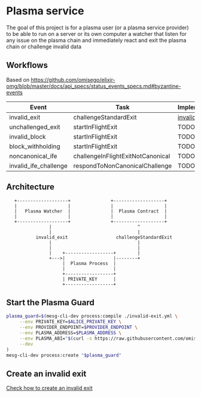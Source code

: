 # Plasma service

The goal of this project is for a plasma user (or a plasma service provider) to be able to run on a server or its own computer a watcher that listen for any issue on the plasma chain and immediately react and exit the plasma chain or challenge invalid data

## Workflows

Based on https://github.com/omisego/elixir-omg/blob/master/docs/api_specs/status_events_specs.md#byzantine-events

| Event | Task | Implementation |
| - | - | - |
| invalid_exit | challengeStandardExit | [invalid-exit.yml](invalid-exit.yml) | 
| unchallenged_exit | startInFlightExit | TODO | 
| invalid_block | startInFlightExit | TODO | 
| block_withholding | startInFlightExit | TODO | 
| noncanonical_ife | challengeInFlightExitNotCanonical | TODO | 
| invalid_ife_challenge | respondToNonCanonicalChallenge | TODO | 

<!-- | piggyback_available |  |
| invalid_piggyback |  | -->


## Architecture
```
   +-------------------+               +-------------------+
   |                   |               |                   |
   |   Plasma Watcher  |               |  Plasma Contract  |
   |                   |               |                   |
   +-------------------+               +-------------------+
                |                                ^
                |                                |
           invalid_exit                  challengeStandardExit
                |                                |
                |                                |
                |    +------------------+        |
                +--->|                  |--------+
                     |  Plasma Process  |
                     |                  |
                     +------------------+
                     | PRIVATE_KEY      |
                     +------------------+

```

## Start the Plasma Guard

```bash
plasma_guard=$(mesg-cli-dev process:compile ./invalid-exit.yml \
     --env PRIVATE_KEY=$ALICE_PRIVATE_KEY \
     --env PROVIDER_ENDPOINT=$PROVIDER_ENDPOINT \
     --env PLASMA_ADDRESS=$PLASMA_ADDRESS \
     --env PLASMA_ABI="$(curl -s https://raw.githubusercontent.com/omisego/omg-js/master/packages/omg-js-rootchain/src/contracts/RootChain.json | jq .abi)" \
     --dev
)
mesg-cli-dev process:create "$plasma_guard"
```

## Create an invalid exit

[Check how to create an invalid exit](./create-invalid-exit.md)